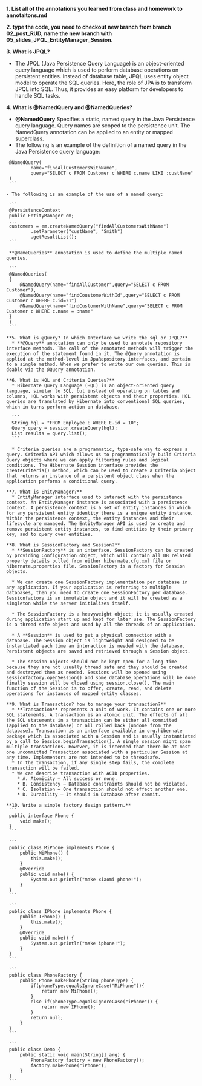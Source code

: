 **1. List all of the annotations you learned from class and homework to annotaitons.md**

**2. type the code, you need to checkout new branch from branch 02_post_RUD, name the new branch with 05_slides_JPQL_EntityManager_Session.**

**3. What is JPQL?**
   * The JPQL (Java Persistence Query Language) is an object-oriented query language which is used to perform database operations on persistent entities. Instead of database table, JPQL uses entity object model to operate the SQL queries. Here, the role of JPA is to transform JPQL into SQL. Thus, it provides an easy platform for developers to handle SQL tasks.
   
**4. What is @NamedQuery and @NamedQueries?**
   - **@NamedQuery** Specifies a static, named query in the Java Persistence query language. Query names are scoped to the persistence unit. The NamedQuery annotation can be applied to an entity or mapped superclass.
   - The following is an example of the definition of a named query in the Java Persistence query language:
   
   ```
    @NamedQuery(
            name="findAllCustomersWithName",
            query="SELECT c FROM Customer c WHERE c.name LIKE :custName"
    ) 
    ```

   - The following is an example of the use of a named query:
   
    ```
    @PersistenceContext
    public EntityManager em;
    ...
    customers = em.createNamedQuery("findAllCustomersWithName")
            .setParameter("custName", "Smith")
            .getResultList();
    ```

    **@NameQueries** annotation is used to define the multiple named queries.
    
    ```
    @NamedQueries(
    {
  		@NamedQuery(name="findAllCustomer",query="SELECT c FROM Customer"),
  		@NamedQuery(name="findCoustomerWithId",query="SELECT c FROM Customer c WHERE c.id=?1")
  		@NamedQuery(name="findCustomerWithName",query="SELECT c FROM Customer c WHERE c.name = :name"
	}
	)
	```

**5. What is @Query? In which Interface we write the sql or JPQL?**
     * **@Query** annotation can only be used to annotate repository interface methods. The call of the annotated methods will trigger the execution of the statement found in it. The @Query annotation is applied at the method-level in JpaRepository interfaces, and pertain to a single method. When we prefer to write our own queries. This is doable via the @Query annotation.

**6. What is HQL and Criteria Queries?**
     * Hibernate Query Language (HQL) is an object-oriented query language, similar to SQL, but instead of operating on tables and columns, HQL works with persistent objects and their properties. HQL queries are translated by Hibernate into conventional SQL queries, which in turns perform action on database.
     
     ```
     String hql = "FROM Employee E WHERE E.id = 10";
     Query query = session.createQuery(hql);
     List results = query.list();
     ```
     
     * Criteria queries are a programmatic, type-safe way to express a query. Criteria API which allows us to programmatically build Criteria Query objects where we can apply filtering rules and logical conditions. The Hibernate Session interface provides the createCriteria() method, which can be used to create a Criteria object that returns an instance of a persistent object class when the application performs a conditional query.

**7. What is EnityManager?**
     * EntityManager interface used to interact with the persistence context. An EntityManager instance is associated with a persistence context. A persistence context is a set of entity instances in which for any persistent entity identity there is a unique entity instance. Within the persistence context, the entity instances and their lifecycle are managed. The EntityManager API is used to create and remove persistent entity instances, to find entities by their primary key, and to query over entities.

**8. What is SessionFactory and Session?**
     * **SessionFactory** is an interface. SessionFactory can be created by providing Configuration object, which will contain all DB related property details pulled from either hibernate.cfg.xml file or hibernate.properties file. SessionFactory is a factory for Session objects.

     * We can create one SessionFactory implementation per database in any application. If your application is referring to multiple databases, then you need to create one SessionFactory per database. Sessionfactory is an immutable object and it will be created as a singleton while the server initializes itself.

     * The SessionFactory is a heavyweight object; it is usually created during application start up and kept for later use. The SessionFactory is a thread safe object and used by all the threads of an application.

     * A **Session** is used to get a physical connection with a database. The Session object is lightweight and designed to be instantiated each time an interaction is needed with the database. Persistent objects are saved and retrieved through a Session object.

     * The session objects should not be kept open for a long time because they are not usually thread safe and they should be created and destroyed them as needed. Sessions will be opened using sessionfactory.openSession() and some database operations will be done finally session will be closed using session.close(). The main function of the Session is to offer, create, read, and delete operations for instances of mapped entity classes.

**9. What is Transaction? how to manage your transaction?**
     * **Transaction** represents a unit of work. It contains one or more SQL statements. A transaction is an atomic unit. The effects of all the SQL statements in a transaction can be either all committed (applied to the database) or all rolled back (undone from the database). Transaction is an interface available in org.hibernate package which is associated with a Session and is usually instantiated by a call to Session.beginTransaction(). A single session might span multiple transactions. However, it is intended that there be at most one uncommitted Transaction associated with a particular Session at any time. Implementors are not intended to be threadsafe.
     * In the transaction, if any single step fails, the complete transaction will be failed.
     * We can describe transaction with ACID properties.
       * A. Atomicity – All success or none.
       * B. Consistency – Database constraints should not be violated.
       * C. Isolation – One transaction should not effect another one.
       * D. Durability – It should in Database after commit.

**10. Write a simple factory design pattern.**
	```
    public interface Phone {
    	void make();
    }
    ```

    ```
	public class MiPhone implements Phone {
	    public MiPhone() {
	        this.make();
	    }
	    @Override
	    public void make() {
	        System.out.println("make xiaomi phone!");
	    }
	}
	```

	```
	public class IPhone implements Phone {
	    public IPhone() {
	        this.make();
	    }
	    @Override
	    public void make() {
	        System.out.println("make iphone!");
	    }
	}
	```

	```
	public class PhoneFactory {
	    public Phone makePhone(String phoneType) {
	        if(phoneType.equalsIgnoreCase("MiPhone")){
	            return new MiPhone();
	        }
	        else if(phoneType.equalsIgnoreCase("iPhone")) {
	            return new IPhone();
	        }
	        return null;
	    }
	}
	```

	```
	public class Demo {
	    public static void main(String[] arg) {
	        PhoneFactory factory = new PhoneFactory();
	        factory.makePhone("iPhone");
	    }
	}
	```
